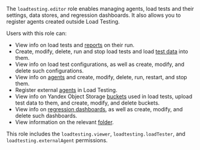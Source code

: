 The `loadtesting.editor` role enables managing agents, load tests and their settings, data stores, and regression dashboards. It also allows you to register agents created outside Load Testing.

Users with this role can:
* View info on load tests and [reports](../../load-testing/concepts/reports.md) on their run.
* Create, modify, delete, run and stop load tests and load [test data](../../load-testing/concepts/payload.md) into them.
* View info on load test configurations, as well as create, modify, and delete such configurations.
* View info on [agents](../../load-testing/concepts/agent.md) and create, modify, delete, run, restart, and stop them.
* Register external [agents](../../load-testing/concepts/agent.md) in Load Testing.
* View info on Yandex Object Storage [buckets](../../storage/concepts/bucket.md) used in load tests, upload test data to them, and create, modify, and delete buckets.
* View info on [regression dashboards](../../load-testing/concepts/load-test-regressions.md#dashbordy-regressij), as well as create, modify, and delete such dashboards.
* View information on the relevant [folder](../../resource-manager/concepts/resources-hierarchy.md#folder).

This role includes the `loadtesting.viewer`, `loadtesting.loadTester`, and `loadtesting.externalAgent` permissions.